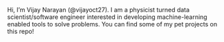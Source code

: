 Hi, I’m Vijay Narayan (@vijayoct27). I am a physicist turned data scientist/software engineer interested in developing machine-learning enabled tools to solve problems. You can find some of my pet projects on this repo!  
<!---
vijayoct27/vijayoct27 is a ✨ special ✨ repository because its `README.md` (this file) appears on your GitHub profile.
You can click the Preview link to take a look at your changes.
--->
